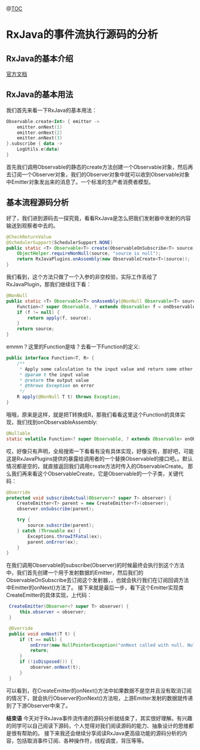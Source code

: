 ﻿@[TOC](RxJava源码阅读理解系列（一）)

# RxJava的事件流执行源码的分析
## RxJava的基本介绍
[官方文档](https://github.com/ReactiveX/RxJava/wiki)

## RxJava的基本用法
我们首先来看一下RxJava的基本用法：
```kotlin
Observable.create<Int> { emitter ->
	emitter.onNext(1)
	emitter.onNext(2)
	emitter.onNext(3)
}.subscribe { data -> 
	LogUtils.e(data)
}
```
首先我们调用Observable的静态的create方法创建一个Observable对象，然后再去订阅一个Observer对象，我们的Observer对象中就可以收到Observable对象中Emitter对象发出来的消息了。一个标准的生产者消费者模型。

## 基本流程源码分析
好了，我们进到源码去一探究竟，看看RxJava是怎么把我们发射器中发射的内容输送到观察者中去的。

```java
@CheckReturnValue
@SchedulerSupport(SchedulerSupport.NONE)
public static <T> Observable<T> create(ObservableOnSubscribe<T> source) {
	ObjectHelper.requireNonNull(source, "source is null");
	return RxJavaPlugins.onAssembly(new ObservableCreate<T>(source));
}
```
我们看到，这个方法只做了一个入参的非空校验，实际工作丢给了RxJavaPlugin，那我们继续往下看：

```java
@NonNull
public static <T> Observable<T> onAssembly(@NonNull Observable<T> source) {
	Function<? super Observable, ? extends Observable> f = onObservableAssembly;
	if (f != null) {
		return apply(f, source);
	}
	return source;
}
```
emmm？这里的Function是啥？去看一下Function的定义:

```java
public interface Function<T, R> {
    /**
     * Apply some calculation to the input value and return some other value.
     * @param t the input value
     * @return the output value
     * @throws Exception on error
     */
    R apply(@NonNull T t) throws Exception;
}
```
哦哦，原来是这样，就是把T转换成R，那我们看看这里这个Function的具体实现，我们找到onObservableAssembly:

```java
@Nullable
static volatile Function<? super Observable, ? extends Observable> onObservableAssembly;
```
哎，好像只有声明，全局搜索一下看看有没有具体实现，好像没有，那好吧，可能这是RxJavaPlugins提供的暴露给调用者的一个替换Observable的接口吧。。默认情况都是空的，就直接返回我们调用create方法时传入的ObservableCreate。
那么我们再来看这个ObservableCreate，它是Observable的一个子类，关键代码：

```java
@Override
protected void subscribeActual(Observer<? super T> observer) {
    CreateEmitter<T> parent = new CreateEmitter<T>(observer);
    observer.onSubscribe(parent);

    try {
        source.subscribe(parent);
    } catch (Throwable ex) {
        Exceptions.throwIfFatal(ex);
        parent.onError(ex);
    }
}
```
在我们调用Observable的subscribe(Observer)的时候最终会执行到这个方法中，我们首先创建一个用于发射数据的Emitter，然后我们的ObservableOnSubscribe去订阅这个发射器，，也就会执行我们在订阅回调方法中Emitter的onNext()方法了。
接下来就是最后一步，看下这个Emitter实现类CreateEmitter的具体实现，上代码：

```java
 CreateEmitter(Observer<? super T> observer) {
     this.observer = observer;
 }

 @Override
 public void onNext(T t) {
     if (t == null) {
         onError(new NullPointerException("onNext called with null. Null values are generally not allowed in 2.x operators and sources."));
         return;
     }
     if (!isDisposed()) {
         observer.onNext(t);
     }
 }
```
可以看到，在CreateEmitter的onNext()方法中如果数据不是空并且没有取消订阅的情况下，就会执行Observer的onNext()方法啦，上游Emitter发射的数据就传递到了下游Observer中来了。

**结束语**
今天对于RxJava事件流传递的源码分析就结束了，其实很好理解。有兴趣的同学可以自己阅读下源码，个人觉得对我们阅读源码的能力、抽象设计的思维都是很有帮助的。
接下来我还会继续分享阅读RxJava更高级功能的源码分析的内容，包括取消事件订阅、各种操作符，线程调度，背压等等。


